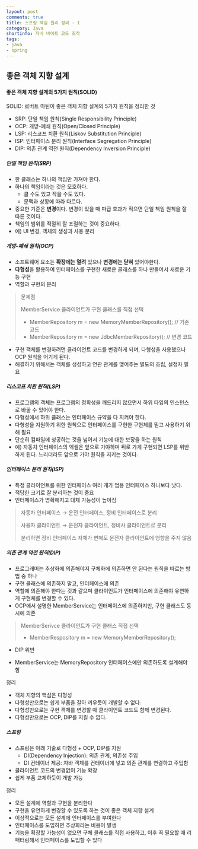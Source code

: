 ```yaml
---
layout: post
comments: true
title: 스프링 핵심 원리 정리 - 1
category: Java
shortinfo: 자바 바이트 코드 조작
tags:
- java
- spring
---
```




## 좋은 객체 지향 설계

#### 좋은 객체 지향 설계의 5가지 원칙(SOLID)

SOLID: 로버트 마틴이 좋은 객체 지향 설계의 5가지 원칙을 정리한 것

- SRP: 단일 책임 원칙(Single Responsibility Principle)
- OCP: 개방-폐쇄 원칙(Open/Closed Principle)
- LSP: 리스코프 치환 원칙(Liskov Substitution Principle)
- ISP: 인터페이스 분리 원칙(Interface Segregation Principle)
- DIP: 의존 관계 역전 원칙(Dependency Inversion Principle)

##### 단일 책임 원칙(SRP)

- 한 클래스는 하나의 책임만 가져야 한다.
- 하나의 책임이라는 것은 모호하다.
  - 클 수도 있고 작을 수도 있다.
  - 문맥과 상황에 따라 다르다.
- 중요한 기준은 **변경**이다. 변경이 있을 때 파급 효과가 적으면 단일 책임 원칙을 잘 따른 것이다.
- 책임의 범위를 적절히 잘 조절하는 것이 중요하다.
- 예) UI 변경, 객체의 생성과 사용 분리

##### 개방-폐쇄 원칙(OCP)

- 소프트웨어 요소는 **확장에는 열려** 있으나 **변경에는 닫혀** 있어야한다.
- **다형성**을 활용하여 인터페이스를 구현한 새로운 클래스를 하나 만들어서 새로운 기능 구현
- 역할과 구현의 분리

> 문제점
>
> MemberService 클라이언트가 구현 클래스를 직접 선택
>
> - MemberRepository m = new MemoryMemberRepository(); // 기존 코드
> - MemberRepository m = new JdbcMemberRepository(); // 변경 코드

- 구현 객체를 변경하려면 클라이언트 코드를 변경하게 되며, 다형성을 사용했으나 OCP 원칙을 어기게 된다.
- 해결하기 위해서는 객체를 생성하고 연관 관계를 맺어주는 별도의 조립, 설정자 필요

##### 리스코프 치환 원칙(LSP)

- 프로그램의 객체는 프로그램의 정확성을 깨드리지 않으면서 하위 타입의 인스턴스로 바꿀 수 있어야 한다.
- 다형성에서 하위 클래스는 인터페이스 규약을 다 지켜야 한다.
- 다형성을 지원하기 위한 원칙으로 인터페이스를 구현한 구현체를 믿고 사용하기 위해 필요
- 단순히 컴파일에 성공하는 것을 넘어서 기능에 대한 보장을  하는 원칙
- 예) 자동차 인터페이스의 엑셀은 앞으로 가야하며 뒤로 가게 구현되면 LSP를 위반하게 된다. 느리더라도 앞으로 가야 원칙을 지키는 것이다.

##### 인터페이스 분리 원칙(ISP)

- 특정 클라이언트를 위한 인터페이스 여러 개가 범용 인터페이스 하나보다 낫다.
- 적당한 크기로 잘 분리하는 것이 중요
- 인터페이스가 명확해지고 대체 가능성이 높아짐

> 자동차 인터페이스 → 운전 인터페이스, 정비 인터페이스로 분리
>
> 사용자 클라이언트 → 운전자 클라이언트, 정비사 클라이언트로 분리
>
> 분리하면 정비 인터페이스 자체가 변해도 운전자 클라이언트에 영향을 주지 않음

##### 의존 관계 역전 원칙(DIP)

- 프로그래머는 추상화에 의존해야지 구체화에 의존하면 안 된다는 원칙을 따르는 방법 중 하나
- 구현 클래스에 의존하지 말고, 인터페이스에 의존
- 역할에 의존해야 한다는 것과 같으며 클라이언트가 인터페이스에 의존해야 유연하게 구현체를 변경할 수 있다.
- OCP에서 설명한 MemberService는 인터페이스에 의존하지만, 구현 클래스도 동시에 의존

> MemberSerivce 클라이언트가 구현 클래스 직접 선택
>
> - MemberRespository m = new MemoryMemberRepository();

- DIP 위반

- MemberService는 MemoryRepository 인터페이스에만 의존하도록 설계해야 함

정리

- 객체 지향의 핵심은 다형성
- 다형성만으로는 쉽게 부품을 갈아 끼우듯이 개발할 수 없다.
- 다형성만으로는 구현 객체를 변경할 때 클라이언트 코드도 함께 변경된다.
- 다형성만으로는 OCP, DIP를 지킬 수 없다.



##### 스프링

- 스프링은 아래 기술로 다형성 + OCP, DIP를 지원
  - DI(Dependency Injection): 의존 관계, 의존성 주입
  - DI 컨테이너 제공: 자바 객체를 컨테이너에 넣고 의존 관계를 연결하고 주입함
- 클라이언트 코드의 변경없이 기능 확장
- 쉽게 부품 교체하듯이 개발 가능

정리

- 모든 설계에 역할과 구현을 분리한다
- 구현을 유연하게 변경할 수 있도록 하는 것이 좋은 객체 지향 설계
- 이상적으로는 모든 설계에 인터페이스를 부여한다
- 인터페이스를 도입하면 추상화라는 비용이 발생
- 기능을 확장할 가능성이 없으면 구체 클래스를 직접 사용하고, 이후 꼭 필요할 때 리팩터링해서 인터페이스를 도입할 수 있다



